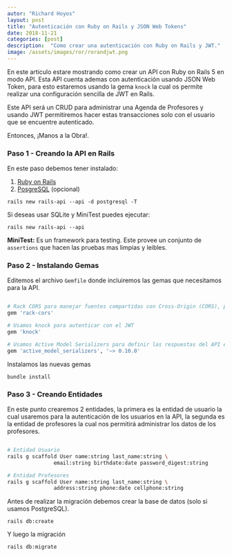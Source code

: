 ```yaml
---
autor: "Richard Hoyos"
layout: post
title: "Autenticación con Ruby on Rails y JSON Web Tokens"
date: 2018-11-21
categories: [post]
description:  "Como crear una autenticación con Ruby on Rails y JWT."
image: /assets/images/ror/rorandjwt.png
---
```


En este articulo estare mostrando como crear un API con Ruby on Rails 5 en modo API. Esta API cuenta ademas con autenticación usando JSON Web Token, para esto estaremos usando la gema ```knock``` la cual os permite realizar una configuración sencilla de JWT en Rails.

Este API será un CRUD para administrar una Agenda de Profesores y usando JWT permitiremos hacer estas transacciones solo con el usuario que se encuentre autenticado.

Entonces, ¡Manos a la Obra!.

### Paso 1 - Creando la API en Rails

En este paso debemos tener instalado:

 1. [Ruby on Rails](https://guides.rubyonrails.org/getting_started.html)
 2. [PosgreSQL](https://www.postgresql.org/) (opcional)

```rails new rails-api --api -d postgresql -T```

Si deseas usar SQLite y MiniTest puedes ejecutar:

```rails new rails-api --api```

**MiniTest:** Es un framework para testing. Este provee un conjunto de ```assertions``` que hacen las pruebas mas limpias y leibles.

### Paso 2 - Instalando Gemas

Editemos el archivo ```Gemfile``` donde incluiremos las gemas que necesitamos para la API.

````Ruby

# Rack CORS para manejar fuentes compartidas con Cross-Origin (CORS), permitiendo peticiones AJAX
gem 'rack-cors'

# Usamos knock para autenticar con el JWT
gem 'knock'

# Usamos Active Model Serializers para definir las respuestas del API en JSON
gem 'active_model_serializers', '~> 0.10.0'

````

Instalamos las nuevas gemas

```bundle install```

### Paso 3 - Creando Entidades

En este punto crearemos 2 entidades, la primera es la entidad de usuario la cual usaremos para la autenticación de los usuarios en la API, la segunda es la entidad de profesores la cual nos permitirá administrar los datos de los profesores.

````Bash

# Entidad Usuario
rails g scaffold User name:string last_name:string \
               email:string birthdate:date password_digest:string

# Entidad Profesores
rails g scaffold User name:string last_name:string \
               address:string phone:date cellphone:string

````

Antes de realizar la migración debemos crear la base de datos (solo si usamos PostgreSQL).

```rails db:create```

Y luego la migración

```rails db:migrate```

